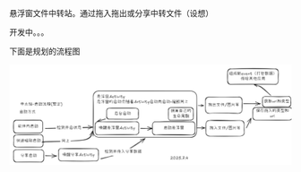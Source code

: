 悬浮窗文件中转站。通过拖入拖出或分享中转文件（设想） 

开发中。。。

下面是规划的流程图

![流程图](https://github.com/wooze-pao/mid-point/blob/main/pictures/pp1.png)
